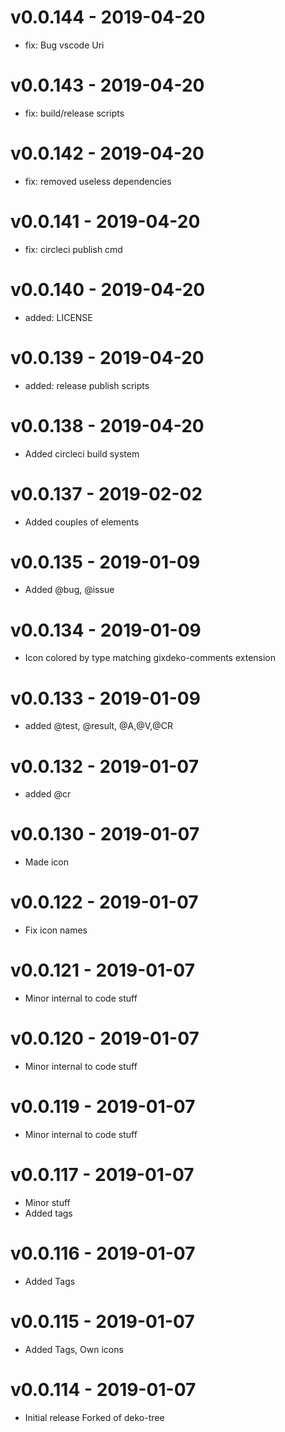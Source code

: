 # v0.0.144 - 2019-04-20
- fix: Bug vscode Uri

# v0.0.143 - 2019-04-20
- fix: build/release scripts

# v0.0.142 - 2019-04-20
- fix: removed useless dependencies

# v0.0.141 - 2019-04-20
- fix: circleci publish cmd

# v0.0.140 - 2019-04-20
- added: LICENSE

# v0.0.139 - 2019-04-20
- added: release publish scripts

# v0.0.138 - 2019-04-20
- Added circleci build system

# v0.0.137 - 2019-02-02
- Added couples of elements

# v0.0.135 - 2019-01-09
- Added @bug, @issue 

# v0.0.134 - 2019-01-09
- Icon colored by type matching gixdeko-comments extension

# v0.0.133 - 2019-01-09
- added @test, @result, @A,@V,@CR

# v0.0.132 - 2019-01-07
- added @cr

# v0.0.130 - 2019-01-07
- Made icon 

# v0.0.122 - 2019-01-07
- Fix icon names

# v0.0.121 - 2019-01-07
- Minor internal to code stuff

# v0.0.120 - 2019-01-07
- Minor internal to code stuff

# v0.0.119 - 2019-01-07
- Minor internal to code stuff

# v0.0.117 - 2019-01-07
- Minor stuff
- Added tags

# v0.0.116 - 2019-01-07
- Added Tags


# v0.0.115 - 2019-01-07
- Added Tags, Own icons

# v0.0.114 - 2019-01-07
- Initial release Forked of deko-tree
